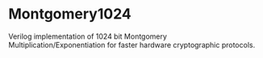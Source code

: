 # Montgomery1024
Verilog implementation of 1024 bit Montgomery Multiplication/Exponentiation for faster hardware cryptographic protocols. 
